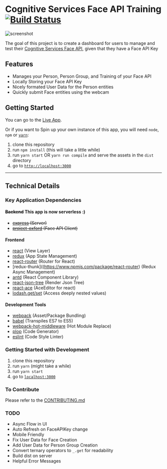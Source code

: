 # Cognitive Services Face API Training [![Build Status](https://travis-ci.org/howlowck/train-faces.svg?branch=master)](https://travis-ci.org/howlowck/train-faces)

![screenshot](https://howlowck.github.io/train-faces/imgs/identify-screenshot.png)

The goal of this project is to create a dashboard for users to manage and test their [Cognitive Services Face API](https://www.microsoft.com/cognitive-services/en-us/face-api), given that they have a Face API Key

## Features
* Manages your Person, Person Group, and Training of your Face API
* Locally Storing your Face API Key
* Nicely formated User Data for the Person entities
* Quickly submit Face entities using the webcam

## Getting Started
You can go to the [Live App](http://aka.ms/trainfaces).

Or if you want to Spin up your own instance of this app, you will need `node`, `npm` or [`yarn`](https://yarnpkg.com/en/):
1. clone this repository
2. run `npm install` (this will take a little while)
3. run `yarn start` OR `yarn run compile` and serve the assets in the `dist` directory
4. go to [`http://localhost:3000`](http://localhost:3000)

----
## Technical Details

### Key Application Dependencies
#### ~~Backend~~ This app is now serverless :)
* ~~[express](https://expressjs.com/) (Server)~~
* ~~[project-oxford](https://github.com/felixrieseberg/project-oxford) (Face API Client)~~

#### Frontend
* [react](https://www.npmjs.com/package/react) (View Layer)
* [redux](https://www.npmjs.com/package/redux) (App State Management)
* [react-router](https://www.npmjs.com/package/react-router) (Router for React)
* [redux-thunk]((https://www.npmjs.com/package/react-router) (Redux Async Management)
* [antd](https://www.npmjs.com/package/antd) (React Component Library)
* [react-json-tree](https://www.npmjs.com/package/react-json-tree) (Render Json Tree)
* [react-ace](https://www.npmjs.com/package/react-ace) (AceEditor for react)
* [lodash.get/set](https://www.npmjs.com/package/lodash.get) (Access deeply nested values)

#### Development Tools
* [webpack](https://webpack.js.org/) (Asset/Package Bundling)
* [babel](https://babeljs.io/) (Transpiles ES7 to ES5)
* [webpack-hot-middleware](https://github.com/glenjamin/webpack-hot-middleware) (Hot Module Replace)
* [plop](https://github.com/amwmedia/plop) (Code Generator)
* [eslint](http://eslint.org/) (Code Style Linter)

### Getting Started with Development
1. clone this repository
2. run `yarn` (might take a while)
3. run `yarn start`
4. go to [`localhost:3000`](http://localhost:3000)

### To Contribute
Please refer to the [CONTRIBUTING.md](https://github.com/howlowck/train-faces/blob/master/CONTRIBUTING.md)

### TODO
* Async Flow in UI
* Auto Refresh on FaceAPIKey change
* Mobile Friendly
* Fix User Data for Face Creation
* Add User Data for Person Group Creation
* Convert ternary operators to `_.get` for readability
* Build dist on server
* Helpful Error Messages
